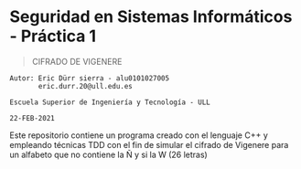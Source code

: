 # Seguridad en Sistemas Informáticos - Práctica 1
> CIFRADO DE VIGENERE

    Autor: Eric Dürr sierra - alu0101027005
           eric.durr.20@ull.edu.es
    
    Escuela Superior de Ingeniería y Tecnología - ULL
    
    22-FEB-2021 

Este repositorio contiene un programa creado con el lenguaje C++ y empleando técnicas TDD con el fin de simular el cifrado de Vigenere para un alfabeto que no contiene la Ñ y si la W (26 letras)